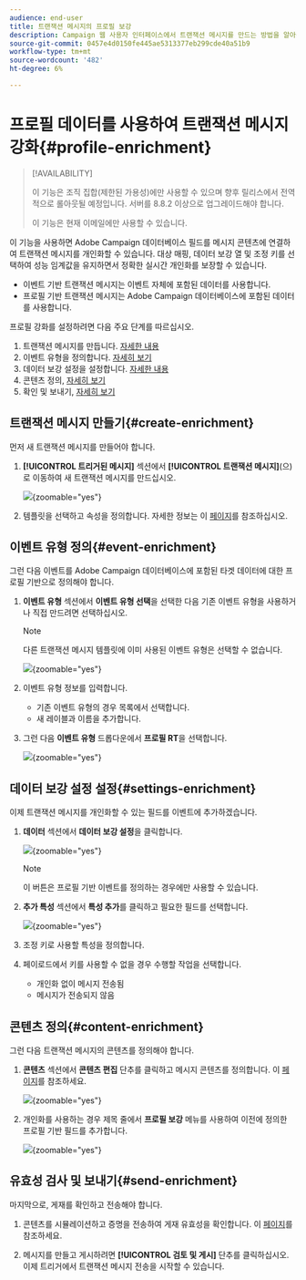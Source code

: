 ```yaml
---
audience: end-user
title: 트랜잭션 메시지의 프로필 보강
description: Campaign 웹 사용자 인터페이스에서 트랜잭션 메시지를 만드는 방법을 알아봅니다
source-git-commit: 0457e4d0150fe445ae5313377eb299cde40a51b9
workflow-type: tm+mt
source-wordcount: '482'
ht-degree: 6%

---
```



# 프로필 데이터를 사용하여 트랜잭션 메시지 강화{#profile-enrichment}

>[!AVAILABILITY]
>
>이 기능은 조직 집합(제한된 가용성)에만 사용할 수 있으며 향후 릴리스에서 전역적으로 롤아웃될 예정입니다. 서버를 8.8.2 이상으로 업그레이드해야 합니다.
>
>이 기능은 현재 이메일에만 사용할 수 있습니다.

이 기능을 사용하면 Adobe Campaign 데이터베이스 필드를 메시지 콘텐츠에 연결하여 트랜잭션 메시지를 개인화할 수 있습니다. 대상 매핑, 데이터 보강 열 및 조정 키를 선택하여 성능 임계값을 유지하면서 정확한 실시간 개인화를 보장할 수 있습니다.

* 이벤트 기반 트랜잭션 메시지는 이벤트 자체에 포함된 데이터를 사용합니다.
* 프로필 기반 트랜잭션 메시지는 Adobe Campaign 데이터베이스에 포함된 데이터를 사용합니다.

프로필 강화를 설정하려면 다음 주요 단계를 따르십시오.

1. 트랜잭션 메시지를 만듭니다. [자세한 내용](#create-enrichment)
1. 이벤트 유형을 정의합니다. [자세히 보기](#event-enrichment)
1. 데이터 보강 설정을 설정합니다. [자세한 내용](#settings-enrichment)
1. 콘텐츠 정의, [자세히 보기](#content-enrichment)
1. 확인 및 보내기, [자세히 보기](#send-enrichment)

## 트랜잭션 메시지 만들기{#create-enrichment}

먼저 새 트랜잭션 메시지를 만들어야 합니다.

1. **[!UICONTROL 트리거된 메시지]** 섹션에서 **[!UICONTROL 트랜잭션 메시지]**(으)로 이동하여 새 트랜잭션 메시지를 만드십시오.

   ![](assets/transactional-browse.png){zoomable="yes"}

1. 템플릿을 선택하고 속성을 정의합니다. 자세한 정보는 이 [페이지](create-transactional.md#transactional-message)를 참조하십시오.

## 이벤트 유형 정의{#event-enrichment}

그런 다음 이벤트를 Adobe Campaign 데이터베이스에 포함된 타겟 데이터에 대한 프로필 기반으로 정의해야 합니다.

1. **이벤트 유형** 섹션에서 **이벤트 유형 선택**&#x200B;을 선택한 다음 기존 이벤트 유형을 사용하거나 직접 만드려면 선택하십시오.

   >[!NOTE]
   >
   >다른 트랜잭션 메시지 템플릿에 이미 사용된 이벤트 유형은 선택할 수 없습니다.

   ![](assets/profile-enrich.png){zoomable="yes"}

1. 이벤트 유형 정보를 입력합니다.

   * 기존 이벤트 유형의 경우 목록에서 선택합니다.
   * 새 레이블과 이름을 추가합니다.

1. 그런 다음 **이벤트 유형** 드롭다운에서 **프로필 RT**&#x200B;을 선택합니다.

   ![](assets/profile-enrich1.png){zoomable="yes"}

## 데이터 보강 설정 설정{#settings-enrichment}

이제 트랜잭션 메시지를 개인화할 수 있는 필드를 이벤트에 추가하겠습니다.

1. **데이터** 섹션에서 **데이터 보강 설정**&#x200B;을 클릭합니다.

   ![](assets/profile-enrich2.png){zoomable="yes"}

   >[!NOTE]
   >
   >이 버튼은 프로필 기반 이벤트를 정의하는 경우에만 사용할 수 있습니다.

1. **추가 특성** 섹션에서 **특성 추가**&#x200B;를 클릭하고 필요한 필드를 선택합니다.

   ![](assets/profile-enrich3.png){zoomable="yes"}

1. 조정 키로 사용할 특성을 정의합니다.

1. 페이로드에서 키를 사용할 수 없을 경우 수행할 작업을 선택합니다.

   * 개인화 없이 메시지 전송됨
   * 메시지가 전송되지 않음

## 콘텐츠 정의{#content-enrichment}

그런 다음 트랜잭션 메시지의 콘텐츠를 정의해야 합니다.

1. **콘텐츠** 섹션에서 **콘텐츠 편집** 단추를 클릭하고 메시지 콘텐츠를 정의합니다. 이 [페이지](create-transactional.md#transactional-content)를 참조하세요.

   ![](assets/template-content.png){zoomable="yes"}

1. 개인화를 사용하는 경우 제목 줄에서 **프로필 보강** 메뉴를 사용하여 이전에 정의한 프로필 기반 필드를 추가합니다.

   ![](assets/profile-enrich4.png){zoomable="yes"}


## 유효성 검사 및 보내기{#send-enrichment}

마지막으로, 게재를 확인하고 전송해야 합니다.

1. 콘텐츠를 시뮬레이션하고 증명을 전송하여 게재 유효성을 확인합니다. 이 [페이지](validate-transactional.md)를 참조하세요.

1. 메시지를 만들고 게시하려면 **[!UICONTROL 검토 및 게시]** 단추를 클릭하십시오. 이제 트리거에서 트랜잭션 메시지 전송을 시작할 수 있습니다.


<!--
When creating the event configuration, select the Profile event targeting dimension (see Creating an event).

Add fields to the event, in order to be able to personalize the transactional message (see Defining the event attributes). You must add at least one field to create an enrichment. You do not need to create other fields such as First name and Last name as you will be able to use personalization fields from the Adobe Campaign database.

Create an enrichment in order to link the event to the Profile resource (see Enriching the event) and select this enrichment as the Targeting enrichment.


IMPORTANT
This step is mandatory for profile-based events.
Preview and publish the event (see Previewing and publishing the event).

When previewing the event, the REST API does not contain an attribute specifying the email address, mobile phone, or push notification specific attributes, as it will be retrieved from the Profile resource.

Once the event has been published, a transactional message linked to the new event is automatically created. In order for the event to trigger sending a transactional message, you must modify and publish the message that was just created…

Integrate the event into your website (see Integrate the event triggering).
-->

